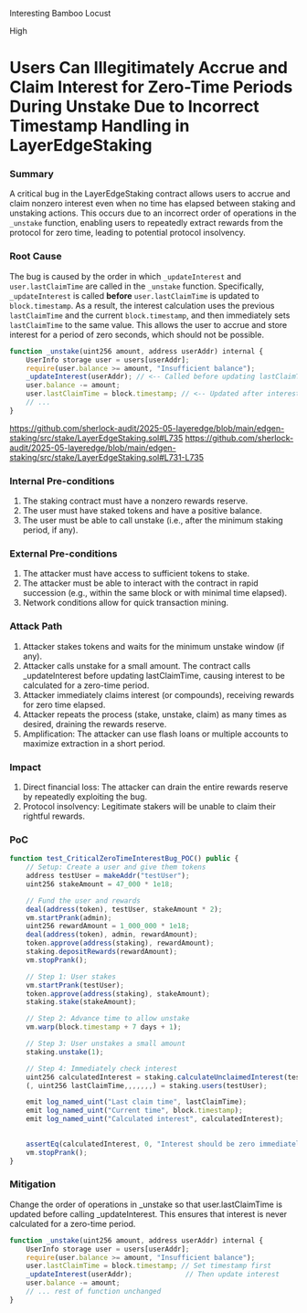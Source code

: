 Interesting Bamboo Locust

High

# Users Can Illegitimately Accrue and Claim Interest for Zero-Time Periods During Unstake Due to Incorrect Timestamp Handling in LayerEdgeStaking

### Summary

A critical bug in the LayerEdgeStaking contract allows users to accrue and claim nonzero interest even when no time has elapsed between staking and unstaking actions. This occurs due to an incorrect order of operations in the `_unstake` function, enabling users to repeatedly extract rewards from the protocol for zero time, leading to potential protocol insolvency.


### Root Cause

The bug is caused by the order in which `_updateInterest` and `user.lastClaimTime` are called in the `_unstake` function. Specifically, `_updateInterest` is called **before** `user.lastClaimTime` is updated to `block.timestamp`. As a result, the interest calculation uses the previous `lastClaimTime` and the current `block.timestamp`, and then immediately sets `lastClaimTime` to the same value. This allows the user to accrue and store interest for a period of zero seconds, which should not be possible.

```javascript
function _unstake(uint256 amount, address userAddr) internal {
    UserInfo storage user = users[userAddr];
    require(user.balance >= amount, "Insufficient balance");
    _updateInterest(userAddr); // <-- Called before updating lastClaimTime
    user.balance -= amount;
    user.lastClaimTime = block.timestamp; // <-- Updated after interest calculation
    // ...
}
```
https://github.com/sherlock-audit/2025-05-layeredge/blob/main/edgen-staking/src/stake/LayerEdgeStaking.sol#L735
https://github.com/sherlock-audit/2025-05-layeredge/blob/main/edgen-staking/src/stake/LayerEdgeStaking.sol#L731-L735

### Internal Pre-conditions

1. The staking contract must have a nonzero rewards reserve.
2. The user must have staked tokens and have a positive balance.
3. The user must be able to call unstake (i.e., after the minimum staking period, if any).

### External Pre-conditions

1. The attacker must have access to sufficient tokens to stake.
2. The attacker must be able to interact with the contract in rapid succession (e.g., within the same block or with minimal time elapsed).
3. Network conditions allow for quick transaction mining.

### Attack Path

1. Attacker stakes tokens and waits for the minimum unstake window (if any).
2. Attacker calls unstake for a small amount. The contract calls _updateInterest before updating lastClaimTime, causing interest to be calculated for a zero-time period.
3. Attacker immediately claims interest (or compounds), receiving rewards for zero time elapsed.
4. Attacker repeats the process (stake, unstake, claim) as many times as desired, draining the rewards reserve.
5. Amplification: The attacker can use flash loans or multiple accounts to maximize extraction in a short period.

### Impact

1. Direct financial loss: The attacker can drain the entire rewards reserve by repeatedly exploiting the bug.
2. Protocol insolvency: Legitimate stakers will be unable to claim their rightful rewards.


### PoC

```javascript
function test_CriticalZeroTimeInterestBug_POC() public {
    // Setup: Create a user and give them tokens
    address testUser = makeAddr("testUser");
    uint256 stakeAmount = 47_000 * 1e18;

    // Fund the user and rewards
    deal(address(token), testUser, stakeAmount * 2);
    vm.startPrank(admin);
    uint256 rewardAmount = 1_000_000 * 1e18;
    deal(address(token), admin, rewardAmount);
    token.approve(address(staking), rewardAmount);
    staking.depositRewards(rewardAmount);
    vm.stopPrank();

    // Step 1: User stakes
    vm.startPrank(testUser);
    token.approve(address(staking), stakeAmount);
    staking.stake(stakeAmount);

    // Step 2: Advance time to allow unstake
    vm.warp(block.timestamp + 7 days + 1);

    // Step 3: User unstakes a small amount
    staking.unstake(1);

    // Step 4: Immediately check interest 
    uint256 calculatedInterest = staking.calculateUnclaimedInterest(testUser);
    (, uint256 lastClaimTime,,,,,,,) = staking.users(testUser);

    emit log_named_uint("Last claim time", lastClaimTime);
    emit log_named_uint("Current time", block.timestamp);
    emit log_named_uint("Calculated interest", calculatedInterest);

    
    assertEq(calculatedInterest, 0, "Interest should be zero immediately after unstake if no time has elapsed");
    vm.stopPrank();
}

```



### Mitigation

Change the order of operations in _unstake so that user.lastClaimTime is updated before calling _updateInterest. This ensures that interest is never calculated for a zero-time period.

```javascript
function _unstake(uint256 amount, address userAddr) internal {
    UserInfo storage user = users[userAddr];
    require(user.balance >= amount, "Insufficient balance");
    user.lastClaimTime = block.timestamp; // Set timestamp first
    _updateInterest(userAddr);             // Then update interest
    user.balance -= amount;
    // ... rest of function unchanged
}
```